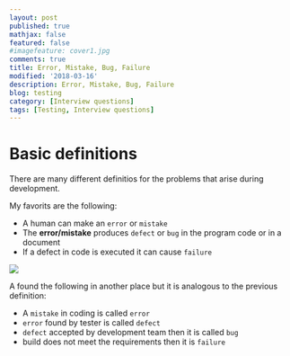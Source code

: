 ```yaml
---
layout: post
published: true
mathjax: false
featured: false
#imagefeature: cover1.jpg
comments: true
title: Error, Mistake, Bug, Failure
modified: '2018-03-16'
description: Error, Mistake, Bug, Failure
blog: testing
category: [Interview questions]
tags: [Testing, Interview questions]
---
```

# Basic definitions

There are many different definitios for the problems that arise during development. 

My favorits are the following:
- A human can make an `error` or `mistake`
- The **error/mistake** produces `defect` or `bug` in the program code or in a document
- If a defect in code is executed it can cause `failure`
<img src="{{site.url}}{{site.image_folder}}/testing/error-mistake.png"  />



A found the following in another place but it is analogous to the previous definition:
- A `mistake` in coding is called `error`
- `error` found by tester is called `defect`
- `defect` accepted by development team then it is called `bug`
- build does not meet the requirements then it is `failure`